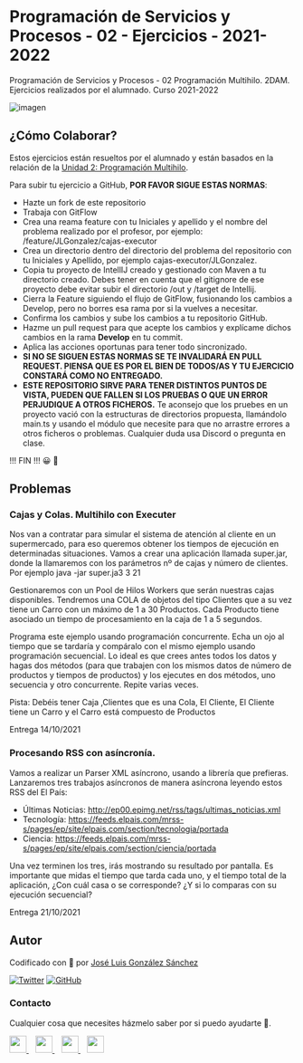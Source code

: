 # Programación de Servicios y Procesos - 02 - Ejercicios - 2021-2022
Programación de Servicios y Procesos - 02 Programación Multihilo. 2DAM. Ejercicios realizados por el alumnado. Curso 2021-2022


![imagen](https://antarestrade.world/wp-content/uploads/2020/08/Blockcain-Seo.png)

## ¿Cómo Colaborar?
Estos ejercicios están resueltos por el alumnado y están basados en la relación de la [Unidad 2: Programación Multihilo](https://github.com/joseluisgs/ProgServiciosProcesos-02-2021-2022).

Para subir tu ejercicio a GitHub, **POR FAVOR SIGUE ESTAS NORMAS**:

- Hazte un fork de este repositorio
- Trabaja con GitFlow
- Crea una reama feature con tu Iniciales y apellido y el nombre del problema realizado por el profesor, por ejemplo: /feature/JLGonzalez/cajas-executor
- Crea un directorio dentro del directorio del problema del repositorio con tu Iniciales y Apellido, por ejemplo cajas-executor/JLGonzalez. 
- Copia tu proyecto de IntellIJ creado y gestionado con Maven a tu directorio creado. Debes tener en cuenta que el gitignore de ese proyecto debe evitar subir el directorio /out y /target de Intellij.
- Cierra la Feature siguiendo el flujo de GitFlow, fusionando los cambios a Develop, pero no borres esa rama por si la vuelves a necesitar.
- Confirma los cambios y sube los cambios a tu repositorio GitHub.
- Hazme un pull request para que acepte los cambios y explícame dichos cambios en la rama **Develop** en tu commit.
- Aplica las acciones oportunas para tener todo sincronizado.
- **SI NO SE SIGUEN ESTAS NORMAS SE TE INVALIDARÁ EN PULL REQUEST. PIENSA QUE ES POR EL BIEN DE TODOS/AS Y TU EJERCICIO CONSTARÁ COMO NO ENTREGADO.**
- **ESTE REPOSITORIO SIRVE PARA TENER DISTINTOS PUNTOS DE VISTA, PUEDEN QUE FALLEN SI LOS PRUEBAS O QUE UN ERROR PERJUDIQUE A OTROS FICHEROS.** Te aconsejo que los pruebes en un proyecto vació con la estructuras de directorios propuesta, llamándolo main.ts y usando el módulo que necesite para que no arrastre errores a otros ficheros o problemas. Cualquier duda usa Discord o pregunta en clase.

!!! FIN !!! 😀 🤝

## Problemas

### Cajas y Colas. Multihilo con Executer
Nos van a contratar para simular el sistema de atención al cliente en un supermercado, para eso queremos obtener los tiempos de ejecución en determinadas situaciones. Vamos a crear una aplicación llamada super.jar, donde la llamaremos con los parámetros nº de cajas y número de clientes. Por ejemplo java -jar super.ja3 3 21


Gestionaremos con un Pool de Hilos Workers que serán nuestras cajas disponibles. Tendremos una COLA de objetos del tipo Clientes que a su vez tiene un Carro con un máximo de 1 a 30 Productos. Cada Producto tiene asociado un tiempo de procesamiento en la caja de 1 a 5 segundos.

Programa este ejemplo usando programación concurrente. Echa un ojo al tiempo que se tardaría y compáralo con el mismo ejemplo usando programación secuencial. Lo ideal es que crees antes todos los datos y hagas dos métodos (para que trabajen con los mismos datos de número de productos 
y tiempos de productos) y los ejecutes en dos métodos, uno secuencia y otro concurrente. Repite varias veces.

Pista: Debéis tener Caja ,Clientes que es una Cola, El Cliente, El Cliente tiene un Carro y el Carro está compuesto de Productos

Entrega 14/10/2021

### Procesando RSS con asíncronía.
Vamos a realizar un Parser XML asíncrono, usando a librería que prefieras.
Lanzaremos tres trabajos asíncronos de manera asíncrona leyendo estos RSS del El País:
- Últimas Noticias: http://ep00.epimg.net/rss/tags/ultimas_noticias.xml
- Tecnología: https://feeds.elpais.com/mrss-s/pages/ep/site/elpais.com/section/tecnologia/portada
- Ciencia: https://feeds.elpais.com/mrss-s/pages/ep/site/elpais.com/section/ciencia/portada

Una vez terminen los tres, irás mostrando su resultado por pantalla. Es importante que midas el tiempo que tarda cada uno, y el tiempo total de la aplicación, ¿Con cuál casa o se corresponde? ¿Y si lo comparas con su ejecución secuencial?

Entrega 21/10/2021


## Autor

Codificado con :sparkling_heart: por [José Luis González Sánchez](https://twitter.com/joseluisgonsan)

[![Twitter](https://img.shields.io/twitter/follow/joseluisgonsan?style=social)](https://twitter.com/joseluisgonsan)
[![GitHub](https://img.shields.io/github/followers/joseluisgs?style=social)](https://github.com/joseluisgs)

### Contacto
<p>
  Cualquier cosa que necesites házmelo saber por si puedo ayudarte 💬.
</p>
<p>
    <a href="https://twitter.com/joseluisgonsan" target="_blank">
        <img src="https://i.imgur.com/U4Uiaef.png" 
    height="30">
    </a> &nbsp;&nbsp;
    <a href="https://github.com/joseluisgs" target="_blank">
        <img src="https://cdn.iconscout.com/icon/free/png-256/github-153-675523.png" 
    height="30">
    </a> &nbsp;&nbsp;
    <a href="https://www.linkedin.com/in/joseluisgonsan" target="_blank">
        <img src="https://upload.wikimedia.org/wikipedia/commons/thumb/c/ca/LinkedIn_logo_initials.png/768px-LinkedIn_logo_initials.png" 
    height="30">
    </a>  &nbsp;&nbsp;
    <a href="https://joseluisgs.github.io/" target="_blank">
        <img src="https://joseluisgs.github.io/favicon.png" 
    height="30">
    </a>
</p>
